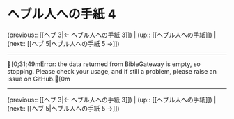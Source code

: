 # ヘブル人への手紙 4

(previous:: [[ヘブ 3|← ヘブル人への手紙 3]]) | (up:: [[ヘブル人への手紙]]) | (next:: [[ヘブ 5|ヘブル人への手紙 5 →]])

***
[0;31;49mError: the data returned from BibleGateway is empty, so stopping. Please check your usage, and if still a problem, please raise an issue on GitHub.[0m

***

(previous:: [[ヘブ 3|← ヘブル人への手紙 3]]) | (up:: [[ヘブル人への手紙]]) | (next:: [[ヘブ 5|ヘブル人への手紙 5 →]])
